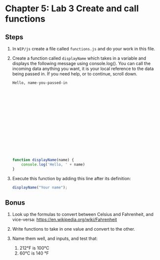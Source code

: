 # Chapter 5: Lab 3 Create and call functions

## Steps

1. In `WIP/js` create a file called `functions.js` and do your work in this file. 

1. Create a function called `displayName` which takes in a variable and displays the following message using console.log(). You can call the incoming data anything you want, it is your local reference to the data being passed in. If you need help, or to continue, scroll down.
    ```
    Hello, name-you-passed-in
    
    
    
    
    
    
    
    
    
    
    
    
    
    
    
    
    
    ```
    ```javascript         
    function displayName(name) {
        console.log('Hello, ' + name)
    }
    ```

1. Execute this function by adding this line after its definition:
    ```javascript
    displayName("Your name");
    ```

## Bonus

1. Look up the formulas to convert between Celsius and Fahrenheit, and vice-versa:
https://en.wikipedia.org/wiki/Fahrenheit

1. Write functions to take in one value and convert to the other.

1. Name them well, and inputs, and test that: 
    1. 212°F is 100°C
    1. 60°C is 140 °F